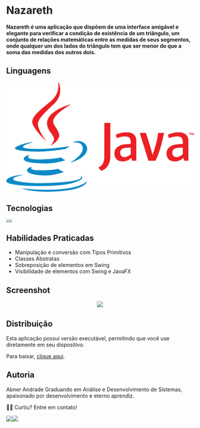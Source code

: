 # Nazareth

**Nazareth é uma aplicação que dispõem de uma interface amigável e elegante para verificar a condição de existência de um triângulo, um conjunto de relações matemáticas entre as medidas de seus segmentos, onde qualquer um dos lados do triângulo tem que ser menor do que a soma das medidas dos outros dois.**



## Linguagens

<div style="text-align:center">
  <img src="\to_readme\java--logo.png">
</div>

## Tecnologias

<div style="display: flex;">

<img src="http://silveiraneto.net/wp-content/uploads/2008/09/duke_badge.png" style="zoom:50%;" />

<img src="https://upload.wikimedia.org/wikipedia/en/c/cc/JavaFX_Logo.png" style="zoom:50%;" />

</div>

## Habilidades Praticadas

- Manipulação e conversão com Tipos Primitivos
- Classes Abstratas
- Sobreposição de elementos em Swing
- Visibilidade de elementos com Swing e JavaFX

## Screenshot

<div style="text-align: center">
<img src="./to_readme/screenshot--nazareth.gif">
</div>


## Distribuição

Esta aplicação possui versão executável, permitindo que você use diretamente em seu dispositivo. 

Para baixar, [clique aqui](./dist/TipoTriangulo.jar). 



## Autoria

Abner Andrade Graduando em Análise e Desenvolvimento de Sistemas, apaixonado por desenvolvimento e eterno aprendiz.

👋🏽 Curtiu? Entre em contato!
<div style="display: flex">
<a href = "https://www.linkedin.com/in/abnerandrade/"><img src="https://img.icons8.com/color/64/null/linkedin-circled--v1.png" target="_blank"></a>
<a href = "https://api.whatsapp.com/send?phone=5521973257039&text=Oi,%20Abner.%20Curti%20tua%20Pokedex.%20%20Vamos%20trabalhar%20juntos?"><img src="https://img.icons8.com/color/64/null/whatsapp--v1.png" target="_blank"></a>
</div>


